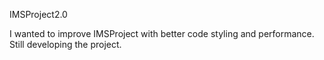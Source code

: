 IMSProject2.0

I wanted to improve IMSProject with better code styling and performance.
Still developing the project.